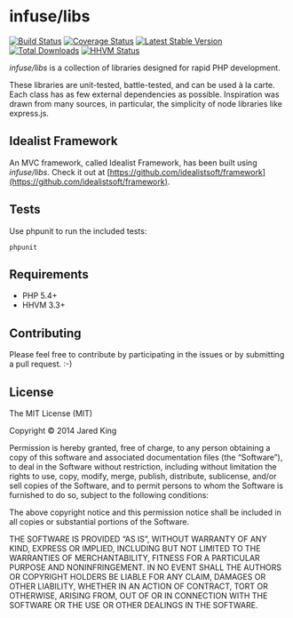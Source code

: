 infuse/libs
===========

[![Build Status](https://travis-ci.org/jaredtking/infuse-libs.png?branch=master)](https://travis-ci.org/jaredtking/infuse-libs)
[![Coverage Status](https://coveralls.io/repos/jaredtking/infuse-libs/badge.png)](https://coveralls.io/r/jaredtking/infuse-libs)
[![Latest Stable Version](https://poser.pugx.org/infuse/libs/v/stable.png)](https://packagist.org/packages/infuse/libs)
[![Total Downloads](https://poser.pugx.org/infuse/libs/downloads.png)](https://packagist.org/packages/infuse/libs)
[![HHVM Status](http://hhvm.h4cc.de/badge/infuse/libs.svg)](http://hhvm.h4cc.de/package/infuse/libs)

*infuse/libs* is a collection of libraries designed for rapid PHP development.

These libraries are unit-tested, battle-tested, and can be used à la carte. Each class has as few external dependencies as possible. Inspiration was drawn from many sources, in particular, the simplicity of node libraries like express.js.

## Idealist Framework

An MVC framework, called Idealist Framework, has been built using *infuse/libs*. Check it out at [https://github.com/idealistsoft/framework](https://github.com/idealistsoft/framework).

## Tests

Use phpunit to run the included tests:

```
phpunit
```

## Requirements

- PHP 5.4+
- HHVM 3.3+

## Contributing

Please feel free to contribute by participating in the issues or by submitting a pull request. :-)

## License

The MIT License (MIT)

Copyright © 2014 Jared King

Permission is hereby granted, free of charge, to any person obtaining a copy of this software and associated documentation files (the “Software”), to deal in the Software without restriction, including without limitation the rights to use, copy, modify, merge, publish, distribute, sublicense, and/or sell copies of the Software, and to permit persons to whom the Software is furnished to do so, subject to the following conditions:

The above copyright notice and this permission notice shall be included in all copies or substantial portions of the Software.

THE SOFTWARE IS PROVIDED “AS IS”, WITHOUT WARRANTY OF ANY KIND, EXPRESS OR IMPLIED, INCLUDING BUT NOT LIMITED TO THE WARRANTIES OF MERCHANTABILITY, FITNESS FOR A PARTICULAR PURPOSE AND NONINFRINGEMENT. IN NO EVENT SHALL THE AUTHORS OR COPYRIGHT HOLDERS BE LIABLE FOR ANY CLAIM, DAMAGES OR OTHER LIABILITY, WHETHER IN AN ACTION OF CONTRACT, TORT OR OTHERWISE, ARISING FROM, OUT OF OR IN CONNECTION WITH THE SOFTWARE OR THE USE OR OTHER DEALINGS IN THE SOFTWARE.